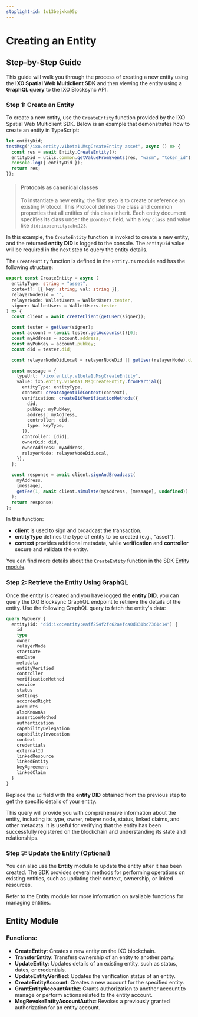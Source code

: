 ```yaml
---
stoplight-id: 1u13bejxkm95p
---
```


# Creating an Entity

## Step-by-Step Guide

This guide will walk you through the process of creating a new entity using the **IXO Spatial Web Multiclient SDK** and then viewing the entity using a **GraphQL query** to the IXO Blocksync API.

### Step 1: Create an Entity

To create a new entity, use the `CreateEntity` function provided by the IXO Spatial Web Multiclient SDK. Below is an example that demonstrates how to create an entity in TypeScript:

```typescript
let entityDid;
testMsg("/ixo.entity.v1beta1.MsgCreateEntity asset", async () => {
  const res = await Entity.CreateEntity();
  entityDid = utils.common.getValueFromEvents(res, "wasm", "token_id");
  console.log({ entityDid });
  return res;
});
```

<!-- theme: info -->

> #### Protocols as canonical classes 
>
> To instantiate a new entity, the first step is to create or reference an existing Protocol. This Protocol defines the class and common properties that all entities of this class inherit. Each entity document specifies its class under the `@context` field, with a key `class` and value like `did:ixo:entity:abc123`.

In this example, the `CreateEntity` function is invoked to create a new entity, and the returned **entity DID** is logged to the console. The `entityDid` value will be required in the next step to query the entity details.

The `CreateEntity` function is defined in the `Entity.ts` module and has the following structure:

```typescript
export const CreateEntity = async (
  entityType: string = "asset",
  context?: [{ key: string; val: string }],
  relayerNodeDid = "",
  relayerNode: WalletUsers = WalletUsers.tester,
  signer: WalletUsers = WalletUsers.tester
) => {
  const client = await createClient(getUser(signer));

  const tester = getUser(signer);
  const account = (await tester.getAccounts())[0];
  const myAddress = account.address;
  const myPubKey = account.pubkey;
  const did = tester.did;

  const relayerNodeDidLocal = relayerNodeDid || getUser(relayerNode).did;

  const message = {
    typeUrl: "/ixo.entity.v1beta1.MsgCreateEntity",
    value: ixo.entity.v1beta1.MsgCreateEntity.fromPartial({
      entityType: entityType,
      context: createAgentIidContext(context),
      verification: createIidVerificationMethods({
        did,
        pubkey: myPubKey,
        address: myAddress,
        controller: did,
        type: keyType,
      }),
      controller: [did],
      ownerDid: did,
      ownerAddress: myAddress,
      relayerNode: relayerNodeDidLocal,
    }),
  };

  const response = await client.signAndBroadcast(
    myAddress,
    [message],
    getFee(1, await client.simulate(myAddress, [message], undefined))
  );
  return response;
};
```

In this function:

- **client** is used to sign and broadcast the transaction.
- **entityType** defines the type of entity to be created (e.g., "asset").
- **context** provides additional metadata, while **verification** and **controller** secure and validate the entity.

You can find more details about the `CreateEntity` function in the SDK [Entity module](https://github.com/ixofoundation/ixo-multiclient-sdk/blob/main/__tests__/modules/Entity.ts).

### Step 2: Retrieve the Entity Using GraphQL

Once the entity is created and you have logged the **entity DID**, you can query the IXO Blocksync GraphQL endpoint to retrieve the details of the entity. Use the following GraphQL query to fetch the entity's data:

```graphql
query MyQuery {
  entity(id: "did:ixo:entity:eaff254f2fc62aefca0d831bc7361c14") {
    id
    type
    owner
    relayerNode
    startDate
    endDate
    metadata
    entityVerified
    controller
    verificationMethod
    service
    status
    settings
    accordedRight
    accounts
    alsoKnownAs
    assertionMethod
    authentication
    capabilityDelegation
    capabilityInvocation
    context
    credentials
    externalId
    linkedResource
    linkedEntity
    keyAgreement
    linkedClaim
  }
}
```

Replace the `id` field with the **entity DID** obtained from the previous step to get the specific details of your entity.

This query will provide you with comprehensive information about the entity, including its type, owner, relayer node, status, linked claims, and other metadata. It is useful for verifying that the entity has been successfully registered on the blockchain and understanding its state and relationships.

### Step 3: Update the Entity (Optional)

You can also use the **Entity** module to update the entity after it has been created. The SDK provides several methods for performing operations on existing entities, such as updating their context, ownership, or linked resources.

Refer to the Entity module for more information on available functions for managing entities.

## Entity Module

### Functions:
- **CreateEntity**: Creates a new entity on the IXO blockchain.
- **TransferEntity**: Transfers ownership of an entity to another party.
- **UpdateEntity**: Updates details of an existing entity, such as status, dates, or credentials.
- **UpdateEntityVerified**: Updates the verification status of an entity.
- **CreateEntityAccount**: Creates a new account for the specified entity.
- **GrantEntityAccountAuthz**: Grants authorization to another account to manage or perform actions related to the entity account.
- **MsgRevokeEntityAccountAuthz**: Revokes a previously granted authorization for an entity account.

